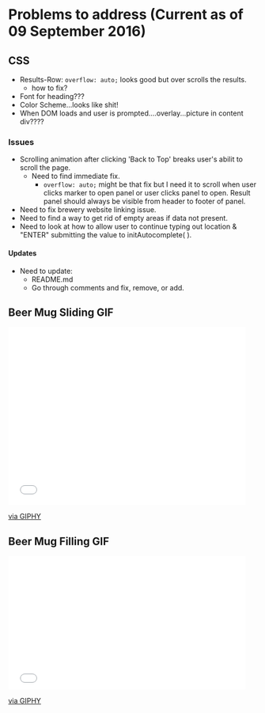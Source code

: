 # Problems to address (Current as of 09 September 2016)

## CSS
  * Results-Row: `overflow: auto;` looks good but over scrolls the results.
    - how to fix?
  * Font for heading???
  * Color Scheme...looks like shit!
  * When DOM loads and user is prompted....overlay...picture in content div????


### Issues
  * Scrolling animation after clicking 'Back to Top' breaks user's abilit to
  scroll the page.
    - Need to find immediate fix.
      * `overflow: auto;` might be that fix but I need it to scroll when user
      clicks marker to open panel or user clicks panel to open. Result panel
      should always be visible from header to footer of panel.
  * Need to fix brewery website linking issue.
  * Need to find a way to get rid of empty areas if data not present.
  * Need to look at how to allow user to continue typing out location & "ENTER" submitting the value to initAutocomplete( ).

#### Updates
  * Need to update:
    - README.md
    - Go through comments and fix, remove, or add.


## Beer Mug Sliding GIF
<iframe src="//giphy.com/embed/X530jPOZXRMwo" width="480" height="360" frameBorder="0" class="giphy-embed" allowFullScreen></iframe><p><a href="http://giphy.com/gifs/friday-X530jPOZXRMwo">via GIPHY</a></p>

## Beer Mug Filling GIF
<iframe src="//giphy.com/embed/p0L0XVckvBLuU" width="480" height="270" frameBorder="0" class="giphy-embed" allowFullScreen></iframe><p><a href="http://giphy.com/gifs/beer-loop-pouring-p0L0XVckvBLuU">via GIPHY</a></p>
